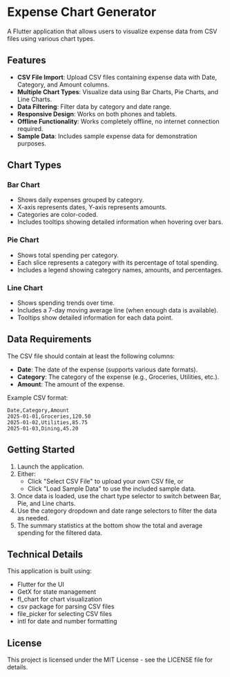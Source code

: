 # Expense Chart Generator

A Flutter application that allows users to visualize expense data from CSV files using various chart types.

## Features

- **CSV File Import**: Upload CSV files containing expense data with Date, Category, and Amount columns.
- **Multiple Chart Types**: Visualize data using Bar Charts, Pie Charts, and Line Charts.
- **Data Filtering**: Filter data by category and date range.
- **Responsive Design**: Works on both phones and tablets.
- **Offline Functionality**: Works completely offline, no internet connection required.
- **Sample Data**: Includes sample expense data for demonstration purposes.

## Chart Types

### Bar Chart
- Shows daily expenses grouped by category.
- X-axis represents dates, Y-axis represents amounts.
- Categories are color-coded.
- Includes tooltips showing detailed information when hovering over bars.

### Pie Chart
- Shows total spending per category.
- Each slice represents a category with its percentage of total spending.
- Includes a legend showing category names, amounts, and percentages.

### Line Chart
- Shows spending trends over time.
- Includes a 7-day moving average line (when enough data is available).
- Tooltips show detailed information for each data point.

## Data Requirements

The CSV file should contain at least the following columns:
- **Date**: The date of the expense (supports various date formats).
- **Category**: The category of the expense (e.g., Groceries, Utilities, etc.).
- **Amount**: The amount of the expense.

Example CSV format:
```
Date,Category,Amount
2025-01-01,Groceries,120.50
2025-01-02,Utilities,85.75
2025-01-03,Dining,45.20
```

## Getting Started

1. Launch the application.
2. Either:
   - Click "Select CSV File" to upload your own CSV file, or
   - Click "Load Sample Data" to use the included sample data.
3. Once data is loaded, use the chart type selector to switch between Bar, Pie, and Line charts.
4. Use the category dropdown and date range selectors to filter the data as needed.
5. The summary statistics at the bottom show the total and average spending for the filtered data.

## Technical Details

This application is built using:
- Flutter for the UI
- GetX for state management
- fl_chart for chart visualization
- csv package for parsing CSV files
- file_picker for selecting CSV files
- intl for date and number formatting

## License

This project is licensed under the MIT License - see the LICENSE file for details.
